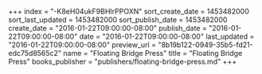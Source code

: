 +++
index = "-K8eH04ukF9BHIrPPOXN"
sort_create_date = 1453482000
sort_last_updated = 1453482000
sort_publish_date = 1453482000
create_date = "2016-01-22T09:00:00-08:00"
publish_date = "2016-01-22T09:00:00-08:00"
date = "2016-01-22T09:00:00-08:00"
last_updated = "2016-01-22T09:00:00-08:00"
preview_url = "8b19b122-0949-35b5-fd21-edc75d8565c2"
name = "Floating Bridge Press"
title = "Floating Bridge Press"
books_publisher = "publishers/floating-bridge-press.md"
+++
